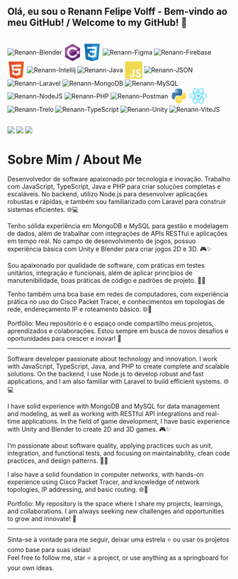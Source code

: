 
## Olá, eu sou o Renann Felipe Volff - Bem-vindo ao meu GitHub! / Welcome to my GitHub! 🎉

<div style="display: inline_block"><br>
  <img align="center" alt="Renann-Blender" height="40" width="40" src="https://cdn.jsdelivr.net/gh/devicons/devicon@latest/icons/blender/blender-original.svg">
  <img align="center" alt="Renann-C#" height="40" width="40" src="https://raw.githubusercontent.com/devicons/devicon/master/icons/csharp/csharp-original.svg">
  <img align="center" alt="Renann-CSS" height="40" width="40" src="https://raw.githubusercontent.com/devicons/devicon/master/icons/css3/css3-original.svg">
  <img align="center" alt="Renann-Figma" height="40" width="40" src="https://cdn.jsdelivr.net/gh/devicons/devicon@latest/icons/figma/figma-original.svg">
  <img align="center" alt="Renann-Firebase" height="50" width="40" src="https://cdn.jsdelivr.net/gh/devicons/devicon@latest/icons/firebase/firebase-original-wordmark.svg">
  <img align="center" alt="Renann-HTML" height="40" width="40" src="https://raw.githubusercontent.com/devicons/devicon/master/icons/html5/html5-original.svg">
  <img align="center" alt="Renann-Intellij" height="40" width="40" src="https://cdn.jsdelivr.net/gh/devicons/devicon@latest/icons/intellij/intellij-original.svg">
  <img align="center" alt="Renann-Java" height="40" width="40" src="https://cdn.jsdelivr.net/gh/devicons/devicon@latest/icons/java/java-original.svg">
  <img align="center" alt="Renann-JavaScript" height="40" width="40" src="https://raw.githubusercontent.com/devicons/devicon/master/icons/javascript/javascript-plain.svg">
  <img align="center" alt="Renann-JSON" height="40" width="40" src="https://cdn.jsdelivr.net/gh/devicons/devicon@latest/icons/json/json-original.svg">
  <img align="center" alt="Renann-Laravel" height="40" width="40" src="https://cdn.jsdelivr.net/gh/devicons/devicon@latest/icons/laravel/laravel-original.svg">
  <img align="center" alt="Renann-MongoDB" height="50" width="40" src="https://cdn.jsdelivr.net/gh/devicons/devicon@latest/icons/mongodb/mongodb-original-wordmark.svg">
  <img align="center" alt="Renann-MySQL" height="50" width="40" src="https://cdn.jsdelivr.net/gh/devicons/devicon@latest/icons/mysql/mysql-original-wordmark.svg">
  <img align="center" alt="Renann-NodeJS" height="50" width="40" src="https://cdn.jsdelivr.net/gh/devicons/devicon@latest/icons/nodejs/nodejs-original-wordmark.svg">
  <img align="center" alt="Renann-PHP" height="50" width="40" src="https://cdn.jsdelivr.net/gh/devicons/devicon@latest/icons/php/php-original.svg">
  <img align="center" alt="Renann-Postman" height="40" width="40" src="https://cdn.jsdelivr.net/gh/devicons/devicon@latest/icons/postman/postman-original.svg">
  <img align="center" alt="Renann-Python" height="40" width="40" src="https://raw.githubusercontent.com/devicons/devicon/master/icons/python/python-original.svg">
  <img align="center" alt="Renann-React" height="40" width="40" src="https://raw.githubusercontent.com/devicons/devicon/master/icons/react/react-original.svg">
  <img align="center" alt="Renann-Trelo" height="40" width="40" src="https://cdn.jsdelivr.net/gh/devicons/devicon@latest/icons/trello/trello-original.svg">
  <img align="center" alt="Renann-TypeScript" height="40" width="40" src="https://cdn.jsdelivr.net/gh/devicons/devicon@latest/icons/typescript/typescript-original.svg">
  <img align="center" alt="Renann-Unity" height="40" width="40" src="https://cdn.jsdelivr.net/gh/devicons/devicon@latest/icons/unity/unity-original.svg">
  <img align="center" alt="Renann-ViteJS" height="40" width="40" src="https://cdn.jsdelivr.net/gh/devicons/devicon@latest/icons/vitejs/vitejs-original.svg">
</div>
  
  ##
 
<div> 
  <a href="https://www.instagram.com/renann_volff/" target="_blank"><img src="https://img.shields.io/badge/-Instagram-%23E4405F?style=for-the-badge&logo=instagram&logoColor=white" target="_blank"></a>
  <a href = "email:contatorenannfeliperfv@gmail.com"><img src="https://img.shields.io/badge/-Gmail-%23333?style=for-the-badge&logo=gmail&logoColor=white" target="_blank"></a>
  <a href="https://www.linkedin.com/in/renann-felipe-7118bb2b6/" target="_blank"><img src="https://img.shields.io/badge/-LinkedIn-%230077B5?style=for-the-badge&logo=linkedin&logoColor=white" target="_blank"></a> 
  
</div>

   <h1>Sobre Mim / About Me</h1>

<p>
 Desenvolvedor de software apaixonado por tecnologia e inovação. Trabalho com JavaScript, TypeScript, Java e PHP para criar soluções completas e escaláveis. No backend, utilizo Node.js para desenvolver aplicações robustas e rápidas, e também sou familiarizado com Laravel para construir sistemas eficientes. 🌐💻

Tenho sólida experiência em MongoDB e MySQL para gestão e modelagem de dados, além de trabalhar com integrações de APIs RESTful e aplicações em tempo real. No campo de desenvolvimento de jogos, possuo experiência básica com Unity e Blender para criar jogos 2D e 3D. 🎮✨

Sou apaixonado por qualidade de software, com práticas em testes unitários, integração e funcionais, além de aplicar princípios de manutenibilidade, boas práticas de código e padrões de projeto. 🧪💡

Tenho também uma boa base em redes de computadores, com experiência prática no uso do Cisco Packet Tracer, e conhecimentos em topologias de rede, endereçamento IP e roteamento básico. 🌐🔗

Portfólio: Meu repositório é o espaço onde compartilho meus projetos, aprendizados e colaborações. Estou sempre em busca de novos desafios e oportunidades para crescer e inovar! 🚀

</p>

<hr>

<p>
  Software developer passionate about technology and innovation.
I work with JavaScript, TypeScript, Java, and PHP to create complete and scalable solutions. On the backend, I use Node.js to develop robust and fast applications, and I am also familiar with Laravel to build efficient systems. 🌐💻

I have solid experience with MongoDB and MySQL for data management and modeling, as well as working with RESTful API integrations and real-time applications. In the field of game development, I have basic experience with Unity and Blender to create 2D and 3D games. 🎮✨

I’m passionate about software quality, applying practices such as unit, integration, and functional tests, and focusing on maintainability, clean code practices, and design patterns. 🧪💡

I also have a solid foundation in computer networks, with hands-on experience using Cisco Packet Tracer, and knowledge of network topologies, IP addressing, and basic routing. 🌐🔗

Portfolio: My repository is the space where I share my projects, learnings, and collaborations. I am always seeking new challenges and opportunities to grow and innovate! 🚀
</p>

<hr>

<p>
  Sinta-se à vontade para me seguir, deixar uma estrela ⭐ ou usar os projetos como base para suas ideias!<br>
  Feel free to follow me, star ⭐ a project, or use anything as a springboard for your own ideas.
</p>
